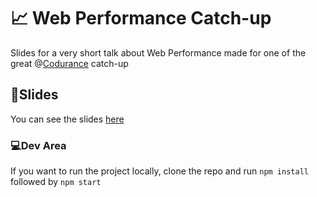 #  :chart_with_upwards_trend: Web Performance Catch-up

Slides for a very short talk about Web Performance made for one of the great  @[Codurance](https://www.codurance.com) catch-up

## 📑Slides

You can see the slides [here](https://gabrielelippi.github.io/web-performance-catchup/)

### 💻Dev Area

If you want to run the project locally, clone the repo and run ```npm install``` followed by ```npm start```
